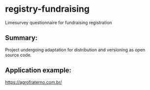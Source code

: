 # registry-fundraising
Limesurvey questionnaire for fundraising registration

## Summary:
Project undergoing adaptation for distribution and versioning as open source code.

## Application example:
https://agrofraterno.com.br/
